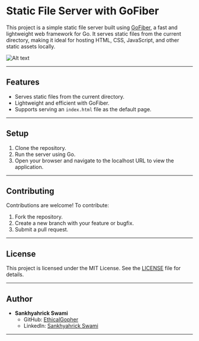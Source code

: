 # Static File Server with GoFiber

This project is a simple static file server built using [GoFiber](https://gofiber.io/), a fast and lightweight web framework for Go. It serves static files from the current directory, making it ideal for hosting HTML, CSS, JavaScript, and other static assets locally.

![Alt text](https://images2.imgbox.com/c2/49/naVwUQOI_o.png)




---

## Features

- Serves static files from the current directory.
- Lightweight and efficient with GoFiber.
- Supports serving an `index.html` file as the default page.

---

## Setup

1. Clone the repository.
2. Run the server using Go.
3. Open your browser and navigate to the localhost URL to view the application.

---

## Contributing

Contributions are welcome! To contribute:
1. Fork the repository.
2. Create a new branch with your feature or bugfix.
3. Submit a pull request.

---

## License

This project is licensed under the MIT License. See the [LICENSE](LICENSE) file for details.

---

## Author

- **Sankhyahrick Swami**  
  - GitHub: [EthicalGopher](https://github.com/EthicalGopher)  
  - LinkedIn: [Sankhyahrick Swami](https://www.linkedin.com/in/sankhyahrick-swami-5b6279321/)

---
